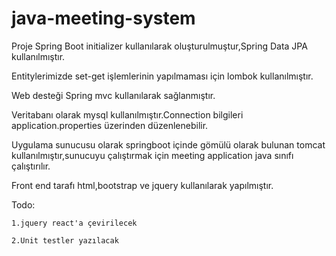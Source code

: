 # java-meeting-system
Proje Spring Boot initializer kullanılarak oluşturulmuştur,Spring Data JPA kullanılmıştır.

Entitylerimizde set-get işlemlerinin yapılmaması için lombok kullanılmıştır.

Web desteği Spring mvc kullanılarak sağlanmıştır.

Veritabanı olarak mysql kullanılmıştır.Connection bilgileri application.properties üzerinden düzenlenebilir.

Uygulama sunucusu olarak springboot içinde gömülü olarak bulunan tomcat kullanılmıştır,sunucuyu çalıştırmak için meeting application java sınıfı çalıştırılır.

Front end tarafı html,bootstrap ve jquery kullanılarak yapılmıştır.

Todo: 

    1.jquery react'a çevirilecek
  
    2.Unit testler yazılacak
